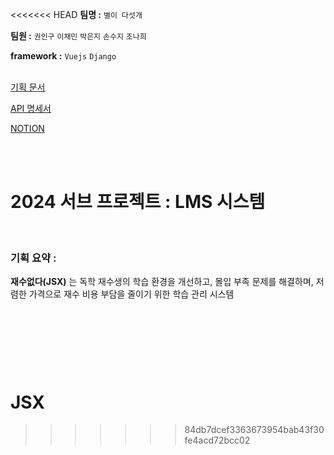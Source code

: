<<<<<<< HEAD
**팀명 :** `별이 다섯개`

**팀원 :** `권인구` `이채민` `박은지` `손수지` `조나희`

**framework :** `Vuejs` `Django`
<br/><br/>

[기획 문서](hhttps://infrequent-morning-c1a.notion.site/2ab54d5d6f074c2da5f2473f134d4779?v=09a4cb89e8fd4ca4b901d13469b0ac26&pvs=4)

[API 명세서](https://documenter.getpostman.com/view/33630716/2sA35LVKf6#5597fa1e-5f1c-45f2-9d95-fae8dce1192c)


[NOTION](https://infrequent-morning-c1a.notion.site/LMS-7c2bd6b04f8947478b59cad8a1cba2f3?pvs=4)

<br/><br/>

# 2024 서브 프로젝트 : LMS 시스템

<br/>

### 기획 요약 : 

**재수없다(JSX)** 는 독학 재수생의 학습 환경을 개선하고, 몰입 부족 문제를 해결하며, 저렴한 가격으로 재수 비용 부담을 줄이기 위한 학습 관리 시스템

<br/><br/>
=======
# JSX
>>>>>>> 84db7dcef3363673954bab43f30fe4acd72bcc02
